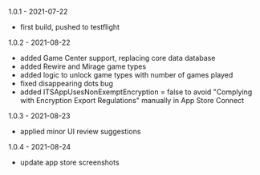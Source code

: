 1.0.1 - 2021-07-22
- first build, pushed to testflight

1.0.2 - 2021-08-22
- added Game Center support, replacing core data database
- added Rewire and Mirage game types
- added logic to unlock game types with number of games played
- fixed disappearing dots bug
- added ITSAppUsesNonExemptEncryption = false to avoid "Complying with Encryption Export Regulations" manually in App Store Connect

1.0.3 - 2021-08-23
- applied minor UI review suggestions

1.0.4 - 2021-08-24
- update app store screenshots